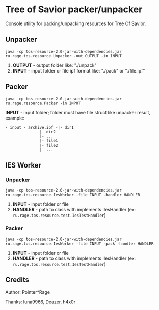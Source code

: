 # Tree of Savior packer/unpacker
Console utility for packing/unpacking resources for Tree Of Savior.

## Unpacker
`java -cp tos-resource-2.0-jar-with-dependencies.jar ru.rage.tos.resource.Unpacker -out OUTPUT -in INPUT`
1. **OUTPUT** - output folder like: "./unpack"
2. **INPUT** - input folder or file ipf format like: "./pack" or "./file.ipf"

## Packer
`java -cp tos-resource-2.0-jar-with-dependencies.jar ru.rage.resource.Packer -in INPUT`

**INPUT** - input folder; folder must have file struct like unpacker result, example:
```
- input - archive.ipf -|- dir1
		       |- dir2
		       |- ...
		       |- file1
		       |- file2
		       |- ...
```

## IES Worker
### Unpacker
`java -cp tos-resource-2.0-jar-with-dependencies.jar ru.rage.tos.resource.IesWorker -file INPUT -handler HANDLER`
1. **INPUT** - input folder or file
2. **HANDLER** - path to class with implements IIesHandler (ex: `ru.rage.tos.resource.test.IesTestHandler`)

### Packer
`java -cp tos-resource-2.0-jar-with-dependencies.jar ru.rage.tos.resource.IesWorker -file INPUT -pack -handler HANDLER`
1. **INPUT** - input folder or file
2. **HANDLER** - path to class with implements IIesHandler (ex: `ru.rage.tos.resource.test.IesTestHandler`)

## Credits
Author: Pointer*Rage

Thanks: luna9966, Deazer, h4x0r
